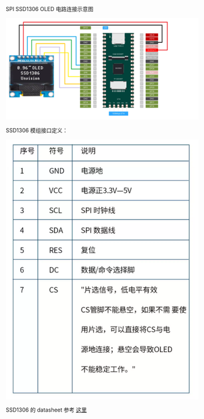 SPI SSD1306 OLED 电路连接示意图

![](./diagrams/spi/spi-ssd1306.png)

SSD1306 模组接口定义：

![](./diagrams/spi/ssd1306.png)


SSD1306 的 datasheet 参考 [这里](../ssd1306.pdf)